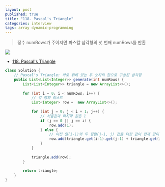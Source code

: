 ```yaml
---
layout: post
published: true
title: "118. Pascal's Triangle"
categories: interview
tags: array dynamic-programming
---
```


> 정수 numRows가 주어지면 파스칼 삼각형의 첫 번째 numRows를 반환

![](https://upload.wikimedia.org/wikipedia/commons/0/0d/PascalTriangleAnimated2.gif)

- [118. Pascal's Triangle](https://leetcode.com/problems/pascals-triangle/)

```java
class Solution {
    // Pascal's Triangle: 바로 위에 있는 두 숫자의 합으로 구성된 삼각형
    public List<List<Integer>> generate(int numRows) {
        List<List<Integer>> triangle = new ArrayList<>();
        
        for (int i = 0; i < numRows; i++) {
            // 각 행의 리스트
            List<Integer> row =  new ArrayList<>();
            
            for (int j = 0; j < i + 1; j++) {
                // 처음값과 마지막 값은 1
                if (j == 0 || j == i) {
                    row.add(1);
                } else {
                    // 이전 열(i-1)의 두 컬럼(j-1, j) 값을 더한 값이 현재 값이 된다.
                    row.add(triangle.get(i-1).get(j-1) + triangle.get(i-1).get(j));
                }
            }
            
            triangle.add(row);
        }
        
        return triangle;
    }
}
```